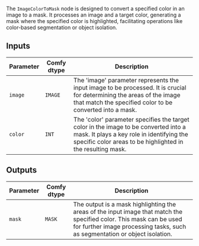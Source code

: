 The `ImageColorToMask` node is designed to convert a specified color in an image to a mask. It processes an image and a target color, generating a mask where the specified color is highlighted, facilitating operations like color-based segmentation or object isolation.

## Inputs

| Parameter | Comfy dtype | Description |
|-----------|-------------|-------------|
| `image`   | `IMAGE`     | The 'image' parameter represents the input image to be processed. It is crucial for determining the areas of the image that match the specified color to be converted into a mask. |
| `color`   | `INT`       | The 'color' parameter specifies the target color in the image to be converted into a mask. It plays a key role in identifying the specific color areas to be highlighted in the resulting mask. |

## Outputs

| Parameter | Comfy dtype | Description |
|-----------|-------------|-------------|
| `mask`    | `MASK`      | The output is a mask highlighting the areas of the input image that match the specified color. This mask can be used for further image processing tasks, such as segmentation or object isolation. |
